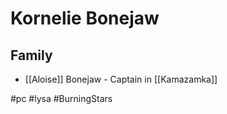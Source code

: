 # Kornelie Bonejaw
## Family
- [[Aloise]] Bonejaw - Captain in [[Kamazamka]]

#pc #lysa #BurningStars 